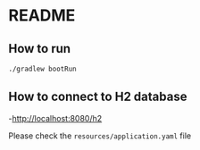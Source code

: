 # README

## How to run

```bash
./gradlew bootRun
```

## How to connect to H2 database

-<http://localhost:8080/h2>

Please check the `resources/application.yaml` file
